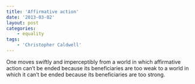 ```yaml
---
title: 'Affirmative action'
date: '2013-03-02'
layout: post
categories:
    - equality
tags:
    - 'Christopher Caldwell'
---
```


One moves swiftly and imperceptibly from a world in which affirmative action can’t be ended because its beneficiaries are too weak to a world in which it can’t be ended because its beneficiaries are too strong.